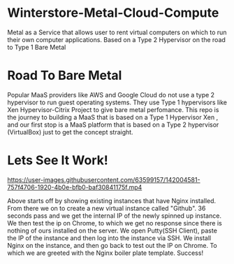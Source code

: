 # Winterstore-Metal-Cloud-Compute
Metal as a Service that allows user to rent virtual computers on which to run their own computer applications. Based on a Type 2 Hypervisor on the road to Type 1 Bare Metal

# Road To Bare Metal
Popular MaaS providers like AWS and Google Cloud do not use a type 2 hypervisor to run guest operating systems. 
They use Type 1 hypervisors like Xen Hypervisor-Citrix Project to give bare metal perfomance. This repo is the journey to building a MaaS that is based on a Type 1 Hypervisor Xen
, and our first stop is a MaaS platform that is based on a Type 2 hypervisor (VirtualBox) just to get the concept straight.

# Lets See It Work!
https://user-images.githubusercontent.com/63599157/142004581-757f4706-1920-4b0e-bfb0-baf30841175f.mp4 
<div>
Above starts off by showing existing instances that have Nginx installed. From there we on to create a new virtual instance called "Github".
36 seconds pass and we get the internal IP of the newly spinned up instance. We then test the ip on Chrome, to which we get no response since 
there is nothing of ours installed on the server. We open Putty(SSH Client), paste the IP of the instance and then log into the instance via SSH.
We install Nginx on the instance, and then go back to test out the IP on Chrome. To which we are greeted with the Nginx boiler plate template. Success!
</div>
